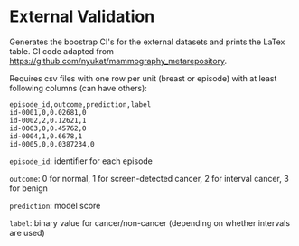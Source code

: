 # External Validation

Generates the boostrap CI's for the external datasets and prints the LaTex table. CI code adapted from https://github.com/nyukat/mammography_metarepository.

Requires csv files with one row per unit (breast or episode) with at least following columns (can have others):
```
episode_id,outcome,prediction,label
id-0001,0,0.02681,0
id-0002,2,0.12621,1
id-0003,0,0.45762,0
id-0004,1,0.6678,1
id-0005,0,0.0387234,0
```
`episode_id`: identifier for each episode

`outcome`: 0 for normal, 1 for screen-detected cancer, 2 for interval cancer, 3 for benign

`prediction`: model score

`label`: binary value for cancer/non-cancer (depending on whether intervals are used)
